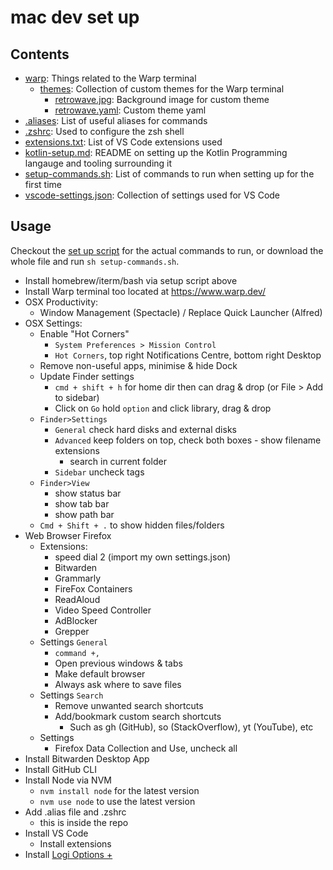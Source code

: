 # mac dev set up

## Contents

- [warp](/warp): Things related to the Warp terminal
    - [themes](/warp/themes): Collection of custom themes for the Warp terminal
        - [retrowave.jpg](/warp/themesretrowave.jpg): Background image for custom theme
        - [retrowave.yaml](/warp/themesretrowave.yaml): Custom theme yaml
- [.aliases](.aliases): List of useful aliases for commands
- [.zshrc](.zshrc): Used to configure the zsh shell
- [extensions.txt](extensions.txt): List of VS Code extensions used
- [kotlin-setup.md](kotlin-setup.md): README on setting up the Kotlin Programming langauge and tooling surrounding it
- [setup-commands.sh](setup-commands.sh): List of commands to run when setting up for the first time
- [vscode-settings.json](vscode-settings.json): Collection of settings used for VS Code

## Usage

Checkout the [set up script](setup-commands.sh) for the actual commands to run, or download the whole file and run `sh setup-commands.sh`.

 - Install homebrew/iterm/bash via setup script above
 - Install Warp terminal too located at https://www.warp.dev/ 
 - OSX Productivity:
	 - Window Management (Spectacle) / Replace Quick Launcher (Alfred)
 - OSX Settings:
	 - Enable "Hot Corners"
		 - `System Preferences > Mission Control`
		 - `Hot Corners`, top right Notifications Centre, bottom right Desktop
	 - Remove non-useful apps, minimise & hide Dock 
	 - Update Finder settings 
		 - `cmd + shift + h` for home dir then can drag & drop (or File > Add to sidebar)
		 - Click on `Go` hold `option` and click library, drag & drop
	 - `Finder>Settings`
		 - `General` check hard disks and external disks
		 - `Advanced` keep folders on top, check both boxes
     			- show filename extensions
		 	- search in current folder
		 - `Sidebar` uncheck tags
	 - `Finder>View`
		 - show status bar
		 - show tab bar
		 - show path bar
	- `Cmd + Shift + .` to show hidden files/folders
 - Web Browser Firefox
	 - Extensions:
		 - speed dial 2 (import my own settings.json)
		 - Bitwarden
		 - Grammarly
		 - FireFox Containers
		 - ReadAloud
		 - Video Speed Controller
		 - AdBlocker
		 - Grepper
	 - Settings `General`
		 - `command +,`
		 - Open previous windows & tabs
		 - Make default browser
		 - Always ask where to save files
	- Settings `Search`
		- Remove unwanted search shortcuts
		- Add/bookmark custom search shortcuts
		   - Such as gh (GitHub), so (StackOverflow), yt (YouTube), etc
	 - Settings
		 - Firefox Data Collection and Use, uncheck all
 - Install Bitwarden Desktop App
 - Install GitHub CLI
 - Install Node via NVM
	 - `nvm install node` for the latest version
	 - `nvm use node` to use the latest version
 - Add .alias file and .zshrc
 	 - this is inside the repo
 - Install VS Code
	 - Install extensions
- Install [Logi Options +](https://www.logitech.com/en-gb/software/logi-options-plus.html)

